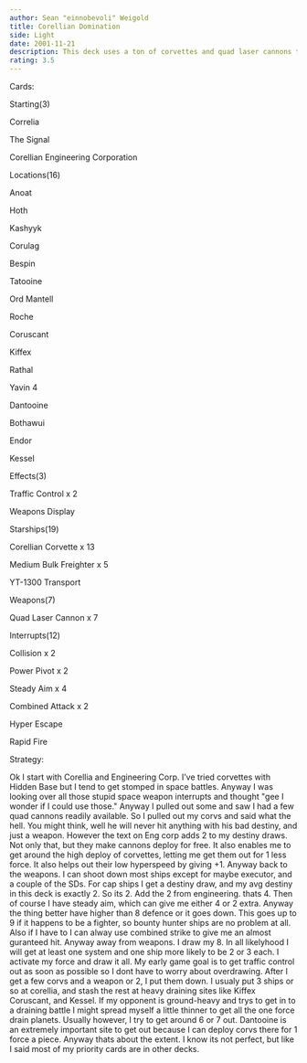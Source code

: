 ```yaml
---
author: Sean "einnobevoli" Weigold
title: Corellian Domination
side: Light
date: 2001-11-21
description: This deck uses a ton of corvettes and quad laser cannons to totally kick the @#$% of anyone who goes up against me. Don’t be too harsh on some of the weird cards in here. It is a third deck made out of all the extra cards I had lying around. Also BTW
rating: 3.5
---
```

Cards: 

Starting(3)
Correlia
The Signal
Corellian Engineering Corporation

Locations(16)
Anoat
Hoth
Kashyyk
Corulag
Bespin
Tatooine
Ord Mantell
Roche
Coruscant
Kiffex
Rathal
Yavin 4
Dantooine
Bothawui
Endor
Kessel

Effects(3)
Traffic Control x 2
Weapons Display

Starships(19)
Corellian Corvette x 13
Medium Bulk Freighter x 5
YT-1300 Transport

Weapons(7)
Quad Laser Cannon x 7

Interrupts(12)
Collision x 2
Power Pivot x 2
Steady Aim x 4
Combined Attack x 2
Hyper Escape
Rapid Fire 

Strategy: 

Ok I start with Corellia and Engineering Corp. I’ve tried corvettes with Hidden Base but I tend to get stomped in space battles. Anyway I was looking over all those stupid space weapon interrupts and thought "gee I wonder if I could use those." Anyway I pulled out some and saw I had a few quad cannons readily available. So I pulled out my corvs and said what the hell. You might think, well he will never hit anything with his bad destiny, and just a weapon. However the text on Eng corp adds 2 to my destiny draws. Not only that, but they make cannons deploy for free. It also enables me to get around the high deploy of corvettes, letting me get them out for 1 less force. It also helps out their low hyperspeed by giving +1. Anyway back to the weapons. I can shoot down most ships except for maybe executor, and a couple of the SDs. For cap ships I get a destiny draw, and my avg destiny in this deck is exactly 2. So its 2. Add the 2 from engineering. thats 4. Then of course I have steady aim, which can give me either 4 or 2 extra. Anyway the thing better have higher than 8 defence or it goes down. This goes up to 9 if it happens to be a fighter, so bounty hunter ships are no problem at all. Also if I have to I can alway use combined strike to give me an almost guranteed hit. Anyway away from weapons. I draw my 8. In all likelyhood I will get at least one system and one ship more likely to be 2 or 3 each. I activate my force and draw it all. My early game goal is to get traffic control out as soon as possible so I dont have to worry about overdrawing. After I get a few corvs and a weapon or 2, I put them down. I usualy put 3 ships or so at corellia, and stash the rest at heavy draining sites like Kiffex Coruscant, and Kessel. If my opponent is ground-heavy and trys to get in to a draining battle I might spread myself a little thinner to get all the one force drain planets. Usually however, I try to get around 6 or 7 out. Dantooine is an extremely important site to get out because I can deploy corvs there for 1 force a piece. Anyway thats about the extent. I know its not perfect, but like I said most of my priority cards are in other decks. 
